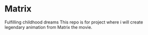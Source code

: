 # Matrix
 Fulfilling childhood dreams
This repo is for project where i will create legendary animation from Matrix the movie.
